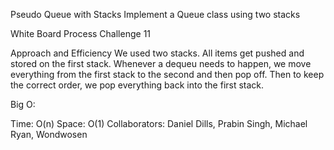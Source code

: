 Pseudo Queue with Stacks
Implement a Queue class using two stacks

White Board Process
Challenge 11

Approach and Efficiency
We used two stacks. All items get pushed and stored on the first stack. Whenever a dequeu needs to happen, we move everything from the first stack to the second and then pop off. Then to keep the correct order, we pop everything back into the first stack.

Big O:

Time: O(n)
Space: O(1)
Collaborators:
Daniel Dills, Prabin Singh, Michael Ryan, Wondwosen

